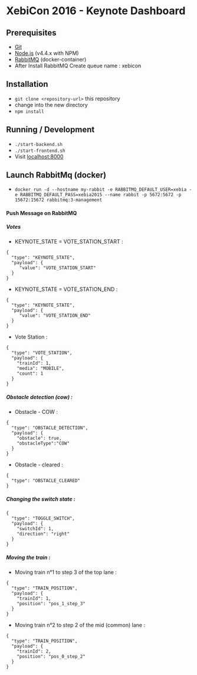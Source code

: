 # XebiCon 2016 - Keynote Dashboard

## Prerequisites
* [Git](http://git-scm.com/)
* [Node.js](http://nodejs.org/) (v4.4.x with NPM)
* [RabbitMQ](https://hub.docker.com/_/rabbitmq/) (docker-container)
* After Install RabbitMQ Create queue name : xebicon


## Installation

* `git clone <repository-url>` this repository
* change into the new directory
* `npm install`

## Running / Development

* `./start-backend.sh`
* `./start-frontend.sh`
* Visit [localhost:8000](http://localhost:8000)

## Launch RabbitMq (docker)
* `docker run -d --hostname my-rabbit -e RABBITMQ_DEFAULT_USER=xebia -e RABBITMQ_DEFAULT_PASS=xebia2015 --name rabbit -p 5672:5672 -p 15672:15672 rabbitmq:3-management`

####  Push Message on RabbitMQ

##### Votes 

* KEYNOTE_STATE = VOTE_STATION_START :
```
{
  "type": "KEYNOTE_STATE",
  "payload": {
     "value": "VOTE_STATION_START"
  }
}
```

* KEYNOTE_STATE = VOTE_STATION_END :
```
{
  "type": "KEYNOTE_STATE",
  "payload": {
     "value": "VOTE_STATION_END"
  }
}
```

* Vote Station :
```
{
  "type": "VOTE_STATION",
  "payload": {
    "trainId": 1,
    "media": "MOBILE",
    "count": 1
  }
}
```

##### Obstacle detection (cow) :

* Obstacle - COW :
```
{
  "type": "OBSTACLE_DETECTION",
  "payload": {
    "obstacle": true,
    "obstacleType":"COW"
  }
}
```

* Obstacle - cleared :
```
{
  "type": "OBSTACLE_CLEARED"
}
```




##### Changing the switch state :
```
{
  "type": "TOGGLE_SWITCH", 
  "payload": {
    "switchId": 1, 
    "direction": "right"
  }
}
```




##### Moving the train :

* Moving train n°1 to step 3 of the top lane :
```
{
  "type": "TRAIN_POSITION",
  "payload": {
    "trainId": 1, 
    "position": "pos_1_step_3"
  }
}
```

* Moving train n°2 to step 2 of the mid (common) lane :
```
{
  "type": "TRAIN_POSITION",
  "payload": {
    "trainId": 2, 
    "position": "pos_0_step_2"
  }
}
```
